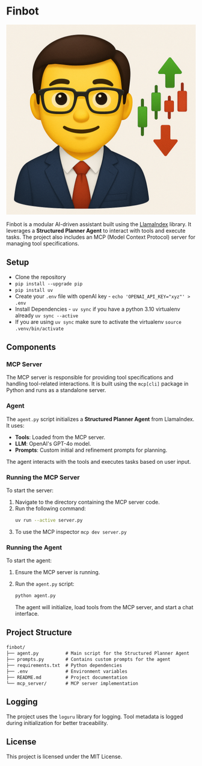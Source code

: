 # Finbot

![Finbot Sticker](./assets/finbot_sticker.png)

Finbot is a modular AI-driven assistant built using the [LlamaIndex](https://gpt-index.readthedocs.io/) library. It leverages a **Structured Planner Agent** to interact with tools and execute tasks. The project also includes an MCP (Model Context Protocol) server for managing tool specifications.

## Setup
- Clone the repository 
- `pip install --upgrade pip`
- `pip install uv`
- Create your `.env` file with openAI key - `echo 'OPENAI_API_KEY="xyz"' > .env`
- Install Dependencies - `uv sync` if you have a python 3.10 virtualenv already `uv sync --active`
- If you are using `uv sync` make sure to activate the virtualenv `source .venv/bin/activate`


## Components

### MCP Server
The MCP server is responsible for providing tool specifications and handling tool-related interactions. It is built using the `mcp[cli]` package in Python and runs as a standalone server.

### Agent
The `agent.py` script initializes a **Structured Planner Agent** from LlamaIndex. It uses:
- **Tools**: Loaded from the MCP server.
- **LLM**: OpenAI's GPT-4o model.
- **Prompts**: Custom initial and refinement prompts for planning.

The agent interacts with the tools and executes tasks based on user input.


### Running the MCP Server
 To start the server:
1. Navigate to the directory containing the MCP server code.
2. Run the following command:
   ```bash
   uv run --active server.py
   ```
3. To use the MCP inspector `mcp dev server.py`

  

### Running the Agent
To start the agent:
1. Ensure the MCP server is running.
2. Run the `agent.py` script:
   ```bash
   python agent.py
   ```

   The agent will initialize, load tools from the MCP server, and start a chat interface.

## Project Structure
```
finbot/
├── agent.py          # Main script for the Structured Planner Agent
├── prompts.py        # Contains custom prompts for the agent
├── requirements.txt  # Python dependencies
├── .env              # Environment variables
├── README.md         # Project documentation
└── mcp_server/       # MCP server implementation
```

## Logging
The project uses the `loguru` library for logging. Tool metadata is logged during initialization for better traceability.

## License
This project is licensed under the MIT License.
